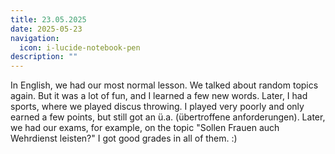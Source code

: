 ```yaml
---
title: 23.05.2025
date: 2025-05-23
navigation:
  icon: i-lucide-notebook-pen
description: ""
---
```


In English, we had our most normal lesson. We talked about random topics again. But it was a lot of fun, and I learned a few new words. Later, I had sports, where we played discus throwing. I played very poorly and only earned a few points, but still got an ü.a. (übertroffene anforderungen). Later, we had our exams, for example, on the topic "Sollen Frauen auch Wehrdienst leisten?" I got good grades in all of them. :)

